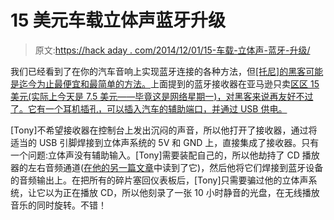 # 15 美元车载立体声蓝牙升级

> 原文:[https://hack aday . com/2014/12/01/15-车载-立体声-蓝牙-升级/](https://hackaday.com/2014/12/01/15-car-stereo-bluetooth-upgrade/)

我们已经看到了在你的汽车音响上实现蓝牙连接的各种方法，但[[托尼]的黑客可能是迄今为止最便宜和最简单的方法。](http://www.groundedtoearth.net/2014/11/everythings-better-with-bluetooth.html)上面提到的蓝牙接收器在亚马逊只卖[区区 15 美元(实际上今天是 7.5 美元——毕竟这是网络星期一)，对黑客来说再友好不过了。它有一个耳机插孔，可以插入汽车的辅助端口，并通过 USB 供电。](http://www.amazon.com/gp/product/B00HT07QXI/)

[Tony]不希望接收器在控制台上发出沉闷的声音，所以他打开了接收器，通过将适当的 USB 引脚焊接到立体声系统的 5V 和 GND 上，直接集成了接收器。只有一个问题:立体声没有辅助输入。[Tony]需要装配自己的，所以他劫持了 CD 播放器的左右音频通道([在他的另一篇文章](http://www.groundedtoearth.net/2014/11/gave-my-cars-stereo-aux-input.html)中读到了它)，然后他将它们焊接到蓝牙设备的音频输出上。在把所有的碎片塞回仪表板后，[Tony]只需要骗过他的立体声系统，让它以为正在播放 CD，所以他刻录了一张 10 小时静音的光盘，在无线播放音乐的同时旋转。不错！